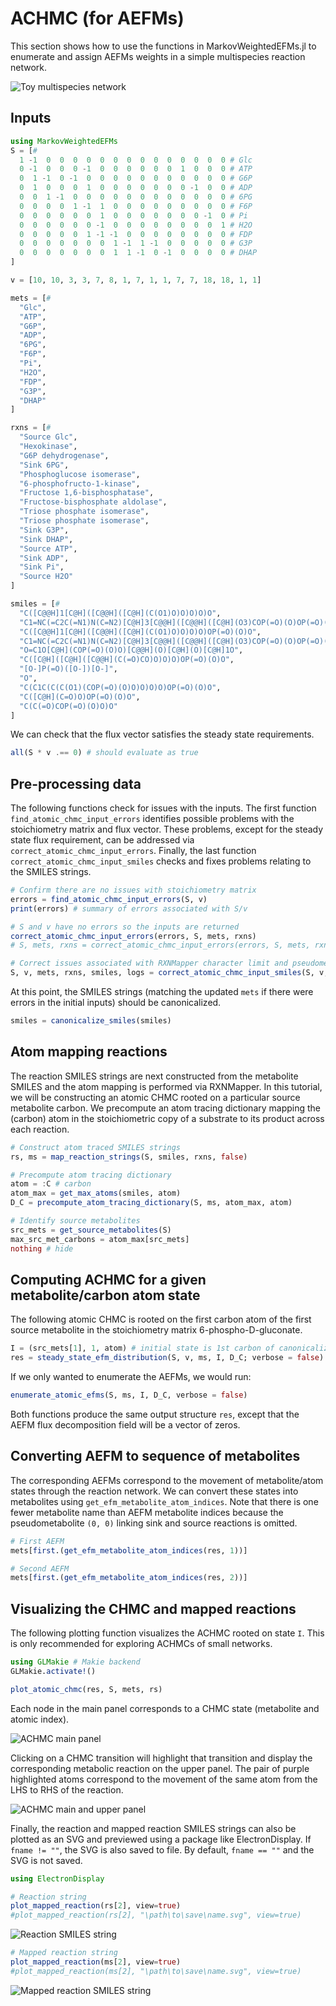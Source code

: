 # ACHMC (for AEFMs)

This section shows how to use the functions in MarkovWeightedEFMs.jl to
enumerate and assign AEFMs weights in a simple multispecies reaction
network.

![Toy multispecies network](../assets/toy-network-1-achmc.png)

## Inputs

```julia
using MarkovWeightedEFMs
S = [#
  1 -1  0  0  0  0  0  0  0  0  0  0  0  0  0  0 # Glc
  0 -1  0  0  0 -1  0  0  0  0  0  0  1  0  0  0 # ATP
  0  1 -1  0 -1  0  0  0  0  0  0  0  0  0  0  0 # G6P
  0  1  0  0  0  1  0  0  0  0  0  0  0 -1  0  0 # ADP
  0  0  1 -1  0  0  0  0  0  0  0  0  0  0  0  0 # 6PG
  0  0  0  0  1 -1  1  0  0  0  0  0  0  0  0  0 # F6P
  0  0  0  0  0  0  1  0  0  0  0  0  0  0 -1  0 # Pi
  0  0  0  0  0  0 -1  0  0  0  0  0  0  0  0  1 # H2O
  0  0  0  0  0  1 -1 -1  0  0  0  0  0  0  0  0 # FDP
  0  0  0  0  0  0  0  1 -1  1 -1  0  0  0  0  0 # G3P
  0  0  0  0  0  0  0  1  1 -1  0 -1  0  0  0  0 # DHAP
]

v = [10, 10, 3, 3, 7, 8, 1, 7, 1, 1, 7, 7, 18, 18, 1, 1]

mets = [#
  "Glc",
  "ATP",
  "G6P",
  "ADP",
  "6PG",
  "F6P",
  "Pi",
  "H2O",
  "FDP",
  "G3P",
  "DHAP"
]

rxns = [#
  "Source Glc",
  "Hexokinase",
  "G6P dehydrogenase",
  "Sink 6PG",
  "Phosphoglucose isomerase",
  "6-phosphofructo-1-kinase",
  "Fructose 1,6-bisphosphatase",
  "Fructose-bisphosphate aldolase",
  "Triose phosphate isomerase",
  "Triose phosphate isomerase",
  "Sink G3P",
  "Sink DHAP",
  "Source ATP",
  "Sink ADP",
  "Sink Pi",
  "Source H2O"
]

smiles = [#
  "C([C@@H]1[C@H]([C@@H]([C@H](C(O1)O)O)O)O)O",
  "C1=NC(=C2C(=N1)N(C=N2)[C@H]3[C@@H]([C@@H]([C@H](O3)COP(=O)(O)OP(=O)(O)OP(=O)(O)O)O)O)N",
  "C([C@@H]1[C@H]([C@@H]([C@H](C(O1)O)O)O)O)OP(=O)(O)O",
  "C1=NC(=C2C(=N1)N(C=N2)[C@H]3[C@@H]([C@@H]([C@H](O3)COP(=O)(O)OP(=O)(O)O)O)O)N",
  "O=C1O[C@H](COP(=O)(O)O)[C@@H](O)[C@H](O)[C@H]1O",
  "C([C@H]([C@H]([C@@H](C(=O)CO)O)O)O)OP(=O)(O)O",
  "[O-]P(=O)([O-])[O-]",
  "O",
  "C(C1C(C(C(O1)(COP(=O)(O)O)O)O)O)OP(=O)(O)O",
  "C([C@H](C=O)O)OP(=O)(O)O",
  "C(C(=O)COP(=O)(O)O)O"
]
```

We can check that the flux vector satisfies the steady state requirements.

```julia
all(S * v .== 0) # should evaluate as true
```

## Pre-processing data

The following functions check for issues with the inputs. The first function
`find_atomic_chmc_input_errors` identifies possible problems with the
stoichiometry matrix and flux vector. These problems, except for the steady
state flux requirement, can be addressed via `correct_atomic_chmc_input_errors`.
Finally, the last function `correct_atomic_chmc_input_smiles` checks and fixes
problems relating to the SMILES strings.

```julia
# Confirm there are no issues with stoichiometry matrix 
errors = find_atomic_chmc_input_errors(S, v)
print(errors) # summary of errors associated with S/v

# S and v have no errors so the inputs are returned
correct_atomic_chmc_input_errors(errors, S, mets, rxns)
# S, mets, rxns = correct_atomic_chmc_input_errors(errors, S, mets, rxns) # otherwise

# Correct issues associated with RXNMapper character limit and pseudometabolites
S, v, mets, rxns, smiles, logs = correct_atomic_chmc_input_smiles(S, v, mets, rxns, smiles)
```

At this point, the SMILES strings (matching the updated `mets` if there were
errors in the initial inputs) should be canonicalized.

```julia
smiles = canonicalize_smiles(smiles)
```

## Atom mapping reactions

The reaction SMILES strings are next constructed from the metabolite SMILES and
the atom mapping is performed via RXNMapper. In this tutorial, we will be
constructing an atomic CHMC rooted on a particular source metabolite carbon.
We precompute an atom tracing dictionary mapping the (carbon) atom in the
stoichiometric copy of a substrate to its product across each reaction.

```julia
# Construct atom traced SMILES strings
rs, ms = map_reaction_strings(S, smiles, rxns, false)

# Precompute atom tracing dictionary
atom = :C # carbon
atom_max = get_max_atoms(smiles, atom)
D_C = precompute_atom_tracing_dictionary(S, ms, atom_max, atom)

# Identify source metabolites
src_mets = get_source_metabolites(S)
max_src_met_carbons = atom_max[src_mets]
nothing # hide
```

## Computing ACHMC for a given metabolite/carbon atom state

The following atomic CHMC is rooted on the first carbon atom of the first
source metabolite in the stoichiometry matrix 6-phospho-D-gluconate.

```julia
I = (src_mets[1], 1, atom) # initial state is 1st carbon of canonicalized glucose
res = steady_state_efm_distribution(S, v, ms, I, D_C; verbose = false)
```

If we only wanted to enumerate the AEFMs, we would run:

```julia
enumerate_atomic_efms(S, ms, I, D_C, verbose = false)
```

Both functions produce the same output structure `res`, except that the
AEFM flux decomposition field will be a vector of zeros.


## Converting AEFM to sequence of metabolites

The corresponding AEFMs correspond to the movement of
metabolite/atom states through the reaction network. We can convert these
states into metabolites using `get_efm_metabolite_atom_indices`.  Note
that there is one fewer metabolite name than AEFM metabolite indices
because the pseudometabolite `(0, 0)` linking sink and source reactions is
omitted.

```julia
# First AEFM
mets[first.(get_efm_metabolite_atom_indices(res, 1))]
```

```julia
# Second AEFM
mets[first.(get_efm_metabolite_atom_indices(res, 2))]
```

## Visualizing the CHMC and mapped reactions

The following plotting function visualizes the ACHMC rooted on state `I`.
This is only recommended for exploring ACHMCs of small networks.

```julia
using GLMakie # Makie backend
GLMakie.activate!()

plot_atomic_chmc(res, S, mets, rs)
```

Each node in the main panel corresponds to a CHMC state
(metabolite and atomic index).

![ACHMC main panel](../assets/toy-network-1-chmc-makie-1.png)

Clicking on a CHMC transition will highlight
that transition and display the corresponding metabolic reaction on the upper
panel. The pair of purple highlighted atoms correspond to the movement of the
same atom from the LHS to RHS of the reaction.

![ACHMC main and upper panel](../assets/toy-network-1-chmc-makie-2.png)

Finally, the reaction and mapped reaction SMILES strings can also be plotted as
an SVG and previewed using a package like ElectronDisplay. If `fname != ""`,
the SVG is also saved to file. By default, `fname == ""` and the SVG is not
saved.

```julia
using ElectronDisplay

# Reaction string
plot_mapped_reaction(rs[2], view=true)
#plot_mapped_reaction(rs[2], "\path\to\save\name.svg", view=true)
```

![Reaction SMILES string](../assets/rs-2.svg)

```julia
# Mapped reaction string
plot_mapped_reaction(ms[2], view=true)
#plot_mapped_reaction(ms[2], "\path\to\save\name.svg", view=true)
```

![Mapped reaction SMILES string](../assets/ms-2.svg)



